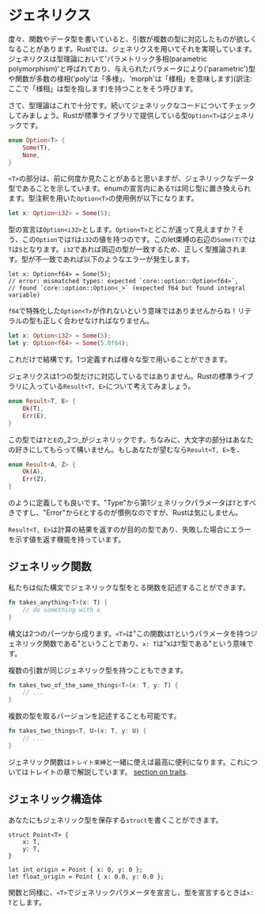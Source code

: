 # ジェネリクス

度々、関数やデータ型を書いていると、引数が複数の型に対応したものが欲しくなることがあります。Rustでは、ジェネリクスを用いてそれを実現しています。ジェネリクスは型理論において'パラメトリック多相(parametric polymorphism)'と呼ばれており、与えられたパラメータにより('parametric')型や関数が多数の様相('poly'は「多様」、'morph'は「様相」を意味します)(訳注: ここで「様相」は型を指します)を持つことをそう呼びます。

さて、型理論はこれで十分です。続いてジェネリックなコードについてチェックしてみましょう。Rustが標準ライブラリで提供している型`Option<T>`はジェネリックです。

```rust
enum Option<T> {
    Some(T),
    None,
}
```

`<T>`の部分は、前に何度か見たことがあると思いますが、ジェネリックなデータ型であることを示しています。enumの宣言内にある`T`は同じ型に置き換えられます。型注釈を用いた`Option<T>`の使用例が以下になります。

```rust
let x: Option<i32> = Some(5);
```

型の宣言は`Option<i32>`とします。`Option<T>`とどこが違って見えますか？そう、この`Option`では`T`は`i32`の値を持つのです。このlet束縛の右辺の`Some(T)`では`T`は`5`となります。`i32`であれば両辺の型が一致するため、正しく型推論されます。型が不一致であれば以下のようなエラーが発生します。

```rust,ignore
let x: Option<f64> = Some(5);
// error: mismatched types: expected `core::option::Option<f64>`,
// found `core::option::Option<_>` (expected f64 but found integral variable)
```

`f64`で特殊化した`Option<T>`が作れないという意味ではありませんからね！リテラルの型も正しく合わせなければなりません。

```rust
let x: Option<i32> = Some(5);
let y: Option<f64> = Some(5.0f64);
```

これだけで結構です。1つ定義すれば様々な型で用いることができます。

ジェネリクスは1つの型だけに対応しているではありません。Rustの標準ライブラリに入っている`Result<T, E>`について考えてみましょう。

```rust
enum Result<T, E> {
    Ok(T),
    Err(E),
}
```

この型では`T`と`E`の_2つ_がジェネリックです。ちなみに、大文字の部分はあなたの好きにしてもらって構いません。もしあなたが望むなら`Result<T, E>`を、

```rust
enum Result<A, Z> {
    Ok(A),
    Err(Z),
}
```

のように定義しても良いです。"Type"から第1ジェネリックパラメータは`T`とすべきですし、"Error"から`E`とするのが慣例なのですが、Rustは気にしません。

`Result<T, E>`は計算の結果を返すのが目的の型であり、失敗した場合にエラーを示す値を返す機能を持っています。

## ジェネリック関数

私たちは似た構文でジェネリックな型をとる関数を記述することができます。

```rust
fn takes_anything<T>(x: T) {
    // do something with x
}
```

構文は2つのパーツから成ります。`<T>`は"この関数は`T`というパラメータを持つジェネリック関数である"ということであり、`x: T`は"xは`T`型である"という意味です。

複数の引数が同じジェネリック型を持つこともできます。

```rust
fn takes_two_of_the_same_things<T>(x: T, y: T) {
    // ...
}
```

複数の型を取るバージョンを記述することも可能です。

```rust
fn takes_two_things<T, U>(x: T, y: U) {
    // ...
}
```

ジェネリック関数は`トレイト束縛`と一緒に使えば最高に便利になります。これについてはトレイトの章で解説しています。
[section on traits][traits].

[traits]: https://doc.rust-lang.org/stable/book/traits.html

## ジェネリック構造体

あなたにもジェネリック型を保存する`struct`を書くことができます。

```
struct Point<T> {
    x: T,
    y: T,
}

let int_origin = Point { x: 0, y: 0 };
let float_origin = Point { x: 0.0, y: 0.0 };
```

関数と同様に、`<T>`でジェネリックパラメータを宣言し、型を宣言するときは`x: T`とします。
